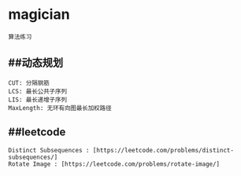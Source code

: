 # magician
    算法练习
##动态规划
---
    CUT: 分隔钢筋
    LCS: 最长公共子序列
    LIS: 最长递增子序列
    MaxLength: 无环有向图最长加权路径
##leetcode
---
    Distinct Subsequences : [https://leetcode.com/problems/distinct-subsequences/]
    Rotate Image : [https://leetcode.com/problems/rotate-image/]